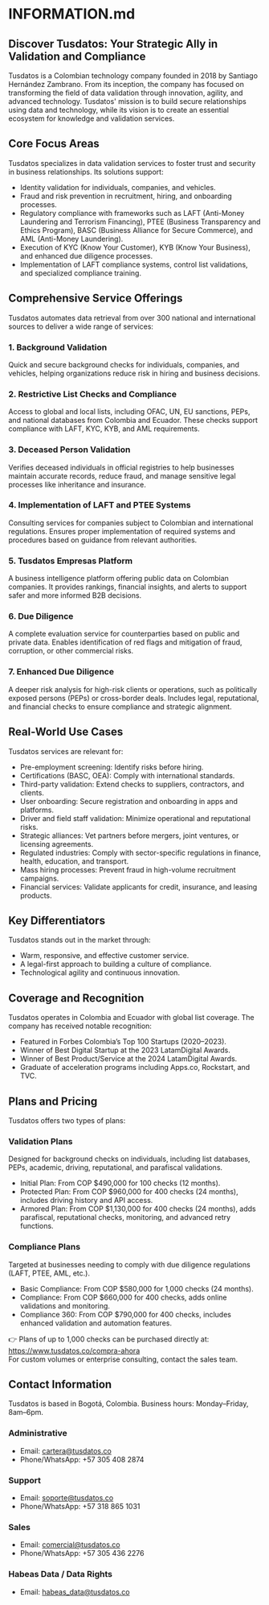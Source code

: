# INFORMATION.md

## Discover Tusdatos: Your Strategic Ally in Validation and Compliance  
Tusdatos is a Colombian technology company founded in 2018 by Santiago Hernández Zambrano. From its inception, the company has focused on transforming the field of data validation through innovation, agility, and advanced technology. Tusdatos' mission is to build secure relationships using data and technology, while its vision is to create an essential ecosystem for knowledge and validation services.

## Core Focus Areas  
Tusdatos specializes in data validation services to foster trust and security in business relationships. Its solutions support:

- Identity validation for individuals, companies, and vehicles.  
- Fraud and risk prevention in recruitment, hiring, and onboarding processes.  
- Regulatory compliance with frameworks such as LAFT (Anti-Money Laundering and Terrorism Financing), PTEE (Business Transparency and Ethics Program), BASC (Business Alliance for Secure Commerce), and AML (Anti-Money Laundering).  
- Execution of KYC (Know Your Customer), KYB (Know Your Business), and enhanced due diligence processes.  
- Implementation of LAFT compliance systems, control list validations, and specialized compliance training.

## Comprehensive Service Offerings  
Tusdatos automates data retrieval from over 300 national and international sources to deliver a wide range of services:

### 1. Background Validation  
Quick and secure background checks for individuals, companies, and vehicles, helping organizations reduce risk in hiring and business decisions.

### 2. Restrictive List Checks and Compliance  
Access to global and local lists, including OFAC, UN, EU sanctions, PEPs, and national databases from Colombia and Ecuador. These checks support compliance with LAFT, KYC, KYB, and AML requirements.

### 3. Deceased Person Validation  
Verifies deceased individuals in official registries to help businesses maintain accurate records, reduce fraud, and manage sensitive legal processes like inheritance and insurance.

### 4. Implementation of LAFT and PTEE Systems  
Consulting services for companies subject to Colombian and international regulations. Ensures proper implementation of required systems and procedures based on guidance from relevant authorities.

### 5. Tusdatos Empresas Platform  
A business intelligence platform offering public data on Colombian companies. It provides rankings, financial insights, and alerts to support safer and more informed B2B decisions.

### 6. Due Diligence  
A complete evaluation service for counterparties based on public and private data. Enables identification of red flags and mitigation of fraud, corruption, or other commercial risks.

### 7. Enhanced Due Diligence  
A deeper risk analysis for high-risk clients or operations, such as politically exposed persons (PEPs) or cross-border deals. Includes legal, reputational, and financial checks to ensure compliance and strategic alignment.

## Real-World Use Cases  
Tusdatos services are relevant for:

- Pre-employment screening: Identify risks before hiring.  
- Certifications (BASC, OEA): Comply with international standards.  
- Third-party validation: Extend checks to suppliers, contractors, and clients.  
- User onboarding: Secure registration and onboarding in apps and platforms.  
- Driver and field staff validation: Minimize operational and reputational risks.  
- Strategic alliances: Vet partners before mergers, joint ventures, or licensing agreements.  
- Regulated industries: Comply with sector-specific regulations in finance, health, education, and transport.  
- Mass hiring processes: Prevent fraud in high-volume recruitment campaigns.  
- Financial services: Validate applicants for credit, insurance, and leasing products.

## Key Differentiators  
Tusdatos stands out in the market through:

- Warm, responsive, and effective customer service.  
- A legal-first approach to building a culture of compliance.  
- Technological agility and continuous innovation.

## Coverage and Recognition  
Tusdatos operates in Colombia and Ecuador with global list coverage. The company has received notable recognition:

- Featured in Forbes Colombia’s Top 100 Startups (2020–2023).  
- Winner of Best Digital Startup at the 2023 LatamDigital Awards.  
- Winner of Best Product/Service at the 2024 LatamDigital Awards.  
- Graduate of acceleration programs including Apps.co, Rockstart, and TVC.

## Plans and Pricing  
Tusdatos offers two types of plans:

### Validation Plans  
Designed for background checks on individuals, including list databases, PEPs, academic, driving, reputational, and parafiscal validations.

- Initial Plan: From COP $490,000 for 100 checks (12 months).  
- Protected Plan: From COP $960,000 for 400 checks (24 months), includes driving history and API access.  
- Armored Plan: From COP $1,130,000 for 400 checks (24 months), adds parafiscal, reputational checks, monitoring, and advanced retry functions.

### Compliance Plans  
Targeted at businesses needing to comply with due diligence regulations (LAFT, PTEE, AML, etc.).

- Basic Compliance: From COP $580,000 for 1,000 checks (24 months).  
- Compliance: From COP $660,000 for 400 checks, adds online validations and monitoring.  
- Compliance 360: From COP $790,000 for 400 checks, includes enhanced validation and automation features.

👉 Plans of up to 1,000 checks can be purchased directly at: https://www.tusdatos.co/compra-ahora  
For custom volumes or enterprise consulting, contact the sales team.

## Contact Information  
Tusdatos is based in Bogotá, Colombia. Business hours: Monday–Friday, 8am–6pm.

### Administrative  
- Email: cartera@tusdatos.co  
- Phone/WhatsApp: +57 305 408 2874

### Support  
- Email: soporte@tusdatos.co  
- Phone/WhatsApp: +57 318 865 1031

### Sales  
- Email: comercial@tusdatos.co  
- Phone/WhatsApp: +57 305 436 2276

### Habeas Data / Data Rights  
- Email: habeas_data@tusdatos.co